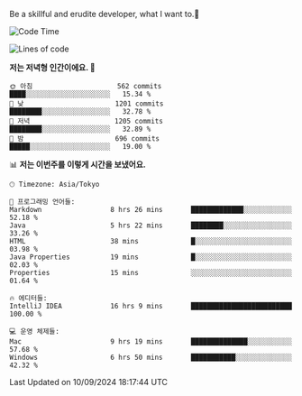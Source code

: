 Be a skillful and erudite developer, what I want to.👶

<!--START_SECTION:waka-->
![Code Time](http://img.shields.io/badge/Code%20Time-1%2C257%20hrs%2028%20mins-blue)

![Lines of code](https://img.shields.io/badge/%EC%A0%80%EB%8A%94%20%EC%97%AC%ED%83%9C%EA%B9%8C%EC%A7%80%20-2.7%20million%20%EC%A4%84%EC%9D%98%20%EC%BD%94%EB%93%9C%EB%A5%BC%20%EC%9E%91%EC%84%B1%ED%96%88%EC%96%B4%EC%9A%94.-blue)

**저는 저녁형 인간이에요. 🦉** 

```text
🌞 아침                     562 commits         ████░░░░░░░░░░░░░░░░░░░░░   15.34 % 
🌆 낮　                     1201 commits        ████████░░░░░░░░░░░░░░░░░   32.78 % 
🌃 저녁                     1205 commits        ████████░░░░░░░░░░░░░░░░░   32.89 % 
🌙 밤　                     696 commits         █████░░░░░░░░░░░░░░░░░░░░   19.00 % 
```


📊 **저는 이번주를 이렇게 시간을 보냈어요.** 

```text
🕑︎ Timezone: Asia/Tokyo

💬 프로그래밍 언어들: 
Markdown                 8 hrs 26 mins       █████████████░░░░░░░░░░░░   52.18 % 
Java                     5 hrs 22 mins       ████████░░░░░░░░░░░░░░░░░   33.26 % 
HTML                     38 mins             █░░░░░░░░░░░░░░░░░░░░░░░░   03.98 % 
Java Properties          19 mins             █░░░░░░░░░░░░░░░░░░░░░░░░   02.03 % 
Properties               15 mins             ░░░░░░░░░░░░░░░░░░░░░░░░░   01.64 % 

🔥 에디터들: 
IntelliJ IDEA            16 hrs 9 mins       █████████████████████████   100.00 % 

💻 운영 체제들: 
Mac                      9 hrs 19 mins       ██████████████░░░░░░░░░░░   57.68 % 
Windows                  6 hrs 50 mins       ███████████░░░░░░░░░░░░░░   42.32 % 
```


 Last Updated on 10/09/2024 18:17:44 UTC
<!--END_SECTION:waka-->
